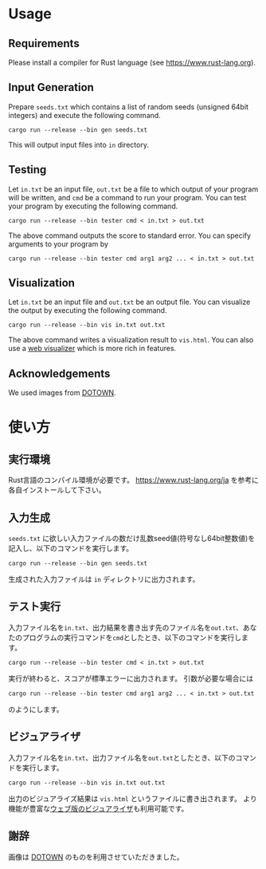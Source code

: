 # Usage

## Requirements
Please install a compiler for Rust language (see https://www.rust-lang.org).

## Input Generation
Prepare `seeds.txt` which contains a list of random seeds (unsigned 64bit integers) and execute the following command.
```
cargo run --release --bin gen seeds.txt
```

This will output input files into `in` directory.

## Testing
Let `in.txt` be an input file, `out.txt` be a file to which output of your program will be written, and `cmd` be a command to run your program.
You can test your program by executing the following command.
```
cargo run --release --bin tester cmd < in.txt > out.txt
```
The above command outputs the score to standard error.
You can specify arguments to your program by 
```
cargo run --release --bin tester cmd arg1 arg2 ... < in.txt > out.txt
```

## Visualization
Let `in.txt` be an input file and `out.txt` be an output file.
You can visualize the output by executing the following command.
```
cargo run --release --bin vis in.txt out.txt
```
The above command writes a visualization result to `vis.html`.
You can also use a [web visualizer](https://img.atcoder.jp/ahc008/fa9d69020e638e81975a2c631d1b.html?lang=en) which is more rich in features.

## Acknowledgements
We used images from [DOTOWN](https://dotown.maeda-design-room.net/).

# 使い方

## 実行環境
Rust言語のコンパイル環境が必要です。
https://www.rust-lang.org/ja を参考に各自インストールして下さい。

## 入力生成
`seeds.txt` に欲しい入力ファイルの数だけ乱数seed値(符号なし64bit整数値)を記入し、以下のコマンドを実行します。
```
cargo run --release --bin gen seeds.txt
```

生成された入力ファイルは `in` ディレクトリに出力されます。

## テスト実行
入力ファイル名を`in.txt`、出力結果を書き出す先のファイル名を`out.txt`、あなたのプログラムの実行コマンドを`cmd`としたとき、以下のコマンドを実行します。
```
cargo run --release --bin tester cmd < in.txt > out.txt
```
実行が終わると、スコアが標準エラーに出力されます。
引数が必要な場合には
```
cargo run --release --bin tester cmd arg1 arg2 ... < in.txt > out.txt
```
のようにします。

## ビジュアライザ
入力ファイル名を`in.txt`、出力ファイル名を`out.txt`としたとき、以下のコマンドを実行します。
```
cargo run --release --bin vis in.txt out.txt
```
出力のビジュアライズ結果は `vis.html` というファイルに書き出されます。
より機能が豊富な[ウェブ版のビジュアライザ](https://img.atcoder.jp/ahc008/fa9d69020e638e81975a2c631d1b.html)も利用可能です。

## 謝辞
画像は [DOTOWN](https://dotown.maeda-design-room.net/) のものを利用させていただきました。
